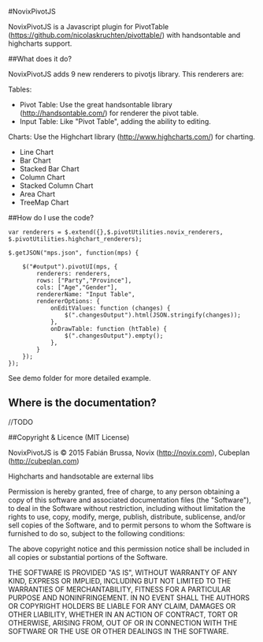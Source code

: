 #NovixPivotJS 

NovixPivotJS is a Javascript plugin for PivotTable (https://github.com/nicolaskruchten/pivottable/) with handsontable and highcharts support.

##What does it do?

NovixPivotJS adds 9 new renderers to pivotjs library. This renderers are:

Tables: 
* Pivot Table: Use the great handsontable library  (http://handsontable.com/) for renderer the pivot table.
* Input Table: Like "Pivot Table", adding the ability to editing.

Charts: Use the Highchart library (http://www.highcharts.com/) for charting.
* Line Chart
* Bar Chart
* Stacked Bar Chart
* Column Chart
* Stacked Column Chart
* Area Chart
* TreeMap Chart


##How do I use the code?


	var renderers = $.extend({},$.pivotUtilities.novix_renderers, $.pivotUtilities.highchart_renderers);

	$.getJSON("mps.json", function(mps) {
	
		$("#output").pivotUI(mps, {
			renderers: renderers,
			rows: ["Party","Province"],
			cols: ["Age","Gender"],
			rendererName: "Input Table",
			rendererOptions: {
				onEditValues: function (changes) {
					$(".changesOutput").html(JSON.stringify(changes));
				},
				onDrawTable: function (htTable) {
					$(".changesOutput").empty();
				},
			}
		});
	});

See demo folder for more detailed example.


## Where is the documentation?

//TODO

##Copyright & Licence (MIT License)

NovixPivotJS is © 2015 Fabián Brussa, Novix (http://novix.com), Cubeplan (http://cubeplan.com)

Highcharts and handsotable are external libs

Permission is hereby granted, free of charge, to any person obtaining a copy of this software and associated documentation files (the "Software"), to deal in the Software without restriction, including without limitation the rights to use, copy, modify, merge, publish, distribute, sublicense, and/or sell copies of the Software, and to permit persons to whom the Software is furnished to do so, subject to the following conditions:

The above copyright notice and this permission notice shall be included in all copies or substantial portions of the Software.

THE SOFTWARE IS PROVIDED "AS IS", WITHOUT WARRANTY OF ANY KIND, EXPRESS OR IMPLIED, INCLUDING BUT NOT LIMITED TO THE WARRANTIES OF MERCHANTABILITY, FITNESS FOR A PARTICULAR PURPOSE AND NONINFRINGEMENT. IN NO EVENT SHALL THE AUTHORS OR COPYRIGHT HOLDERS BE LIABLE FOR ANY CLAIM, DAMAGES OR OTHER LIABILITY, WHETHER IN AN ACTION OF CONTRACT, TORT OR OTHERWISE, ARISING FROM, OUT OF OR IN CONNECTION WITH THE SOFTWARE OR THE USE OR OTHER DEALINGS IN THE SOFTWARE.
	
